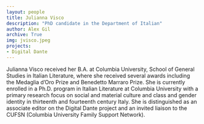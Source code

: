 ```yaml
---
layout: people
title: Julianna Visco	
description: "PhD candidate in the Department of Italian"
author: Alex Gil
archive: True
img: jvisco.jpeg
projects:
- Digital Dante
---
```


Julianna Visco received her B.A. at Columbia University, School of General Studies in Italian Literature, where she received several awards including the Medaglia d’Oro Prize and Benedetto Marraro Prize. She is currently enrolled in a Ph.D. program in Italian Literature at Columbia University with a primary research focus on social and material culture and class and gender identity in thirteenth and fourteenth century Italy. She is distinguished as an associate editor on the Digital Dante project and an invited liaison to the CUFSN (Columbia University Family Support Network).